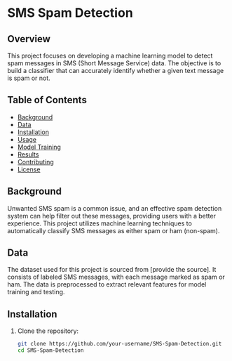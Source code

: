 # SMS Spam Detection

## Overview

This project focuses on developing a machine learning model to detect spam messages in SMS (Short Message Service) data. The objective is to build a classifier that can accurately identify whether a given text message is spam or not.

## Table of Contents

- [Background](#background)
- [Data](#data)
- [Installation](#installation)
- [Usage](#usage)
- [Model Training](#model-training)
- [Results](#results)
- [Contributing](#contributing)
- [License](#license)

## Background

Unwanted SMS spam is a common issue, and an effective spam detection system can help filter out these messages, providing users with a better experience. This project utilizes machine learning techniques to automatically classify SMS messages as either spam or ham (non-spam).

## Data

The dataset used for this project is sourced from [provide the source]. It consists of labeled SMS messages, with each message marked as spam or ham. The data is preprocessed to extract relevant features for model training and testing.

## Installation

1. Clone the repository:
   ```bash
   git clone https://github.com/your-username/SMS-Spam-Detection.git
   cd SMS-Spam-Detection
